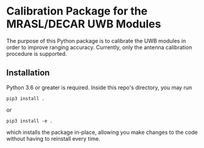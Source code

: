# Calibration Package for the MRASL/DECAR UWB Modules

The purpose of this Python package is to calibrate the UWB modules in order to improve ranging accuracy. Currently, only the antenna calibration procedure is supported.

## Installation
Python 3.6 or greater is required. Inside this repo's directory, you may run

    pip3 install .
or

    pip3 install -e .

which installs the package in-place, allowing you make changes to the code without having to reinstall every time. 